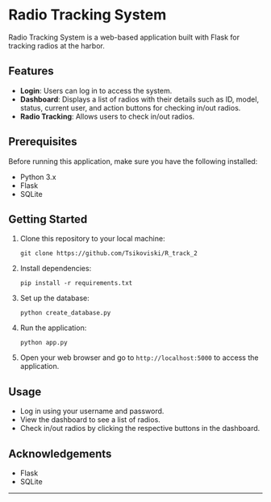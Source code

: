 # Radio Tracking System

Radio Tracking System is a web-based application built with Flask for tracking radios at the harbor.

## Features

- **Login**: Users can log in to access the system.
- **Dashboard**: Displays a list of radios with their details such as ID, model, status, current user, and action buttons for checking in/out radios.
- **Radio Tracking**: Allows users to check in/out radios.

## Prerequisites

Before running this application, make sure you have the following installed:

- Python 3.x
- Flask
- SQLite

## Getting Started

1. Clone this repository to your local machine:

    ```
    git clone https://github.com/Tsikoviski/R_track_2
    ```

2. Install dependencies:

    ```
    pip install -r requirements.txt
    ```

3. Set up the database:

    ```
    python create_database.py
    ```

4. Run the application:

    ```
    python app.py
    ```

5. Open your web browser and go to `http://localhost:5000` to access the application.

## Usage

- Log in using your username and password.
- View the dashboard to see a list of radios.
- Check in/out radios by clicking the respective buttons in the dashboard.

## Acknowledgements

- Flask
- SQLite

---
